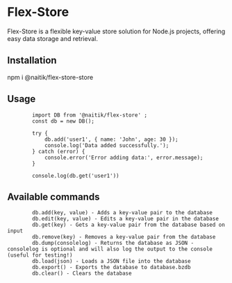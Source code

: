 # Flex-Store

Flex-Store is a flexible key-value store solution for Node.js projects, offering easy data storage and retrieval.

## Installation

npm i @naitik/flex-store-store

## Usage

            import DB from '@naitik/flex-store' ;
            const db = new DB();
            
            try {
                db.add('user1', { name: 'John', age: 30 });
                console.log('Data added successfully.');
            } catch (error) {
                console.error('Error adding data:', error.message);
            }

            console.log(db.get('user1'))


## Available commands
            db.add(key, value) - Adds a key-value pair to the database
            db.edit(key, value) - Edits a key-value pair in the database
            db.get(key) - Gets a key-value pair from the database based on input
            db.remove(key) - Removes a key-value pair from the database
            db.dump(consolelog) - Returns the database as JSON - consolelog is optional and will also log the output to the console (useful for testing!)
            db.load(json) - Loads a JSON file into the database
            db.export() - Exports the database to database.bzdb
            db.clear() - Clears the database
